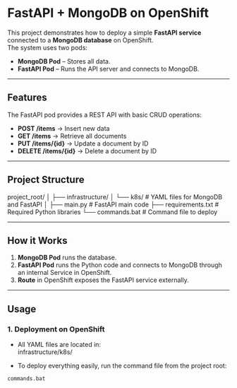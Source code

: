 # FastAPI + MongoDB on OpenShift

This project demonstrates how to deploy a simple **FastAPI service** connected to a **MongoDB database** on OpenShift.  
The system uses two pods:

- **MongoDB Pod** – Stores all data.  
- **FastAPI Pod** – Runs the API server and connects to MongoDB.

---

## Features

The FastAPI pod provides a REST API with basic CRUD operations:

- **POST /items** → Insert new data  
- **GET /items** → Retrieve all documents  
- **PUT /items/{id}** → Update a document by ID  
- **DELETE /items/{id}** → Delete a document by ID

---

## Project Structure

project_root/
│
├── infrastructure/
│ └── k8s/ # YAML files for MongoDB and FastAPI
│
├── main.py # FastAPI main code
├── requirements.txt # Required Python libraries
└── commands.bat # Command file to deploy



---

## How it Works

1. **MongoDB Pod** runs the database.  
2. **FastAPI Pod** runs the Python code and connects to MongoDB through an internal Service in OpenShift.  
3. **Route** in OpenShift exposes the FastAPI service externally.

---

## Usage

### 1. Deployment on OpenShift
- All YAML files are located in:  
infrastructure/k8s/

- To deploy everything easily, run the command file from the project root:
```bat
commands.bat